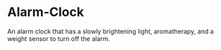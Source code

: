 # Alarm-Clock
An alarm clock that has a slowly brightening light, aromatherapy, and a weight sensor to turn off the alarm.
